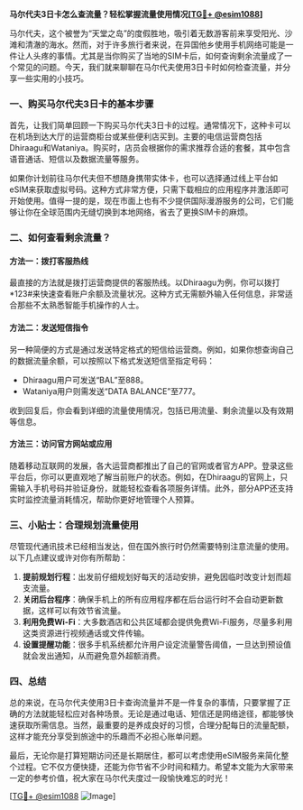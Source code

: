 **马尔代夫3日卡怎么查流量？轻松掌握流量使用情况[[TG💪+ @esim1088](https://t.me/s/esim1088)]**

马尔代夫，这个被誉为“天堂之岛”的度假胜地，吸引着无数游客前来享受阳光、沙滩和清澈的海水。然而，对于许多旅行者来说，在异国他乡使用手机网络可能是一件让人头疼的事情。尤其是当你购买了当地的SIM卡后，如何查询剩余流量成了一个常见的问题。今天，我们就来聊聊在马尔代夫使用3日卡时如何检查流量，并分享一些实用的小技巧。

### 一、购买马尔代夫3日卡的基本步骤

首先，让我们简单回顾一下购买马尔代夫3日卡的过程。通常情况下，这种卡可以在机场到达大厅的运营商柜台或某些便利店买到。主要的电信运营商包括Dhiraagu和Wataniya。购买时，店员会根据你的需求推荐合适的套餐，其中包含语音通话、短信以及数据流量等服务。

如果你计划前往马尔代夫但不想随身携带实体卡，也可以选择通过线上平台如eSIM来获取虚拟号码。这种方式非常方便，只需下载相应的应用程序并激活即可开始使用。值得一提的是，现在市面上也有不少提供国际漫游服务的公司，它们能够让你在全球范围内无缝切换到本地网络，省去了更换SIM卡的麻烦。

### 二、如何查看剩余流量？

#### 方法一：拨打客服热线
最直接的方法就是拨打运营商提供的客服热线。以Dhiraagu为例，你可以拨打*123#来快速查看账户余额及流量状况。这种方式无需额外输入任何信息，非常适合那些不太熟悉智能手机操作的人士。

#### 方法二：发送短信指令
另一种简便的方式是通过发送特定格式的短信给运营商。例如，如果你想查询自己的数据流量余额，可以按照以下格式发送短信至指定号码：
- Dhiraagu用户可发送“BAL”至888。
- Wataniya用户则需发送“DATA BALANCE”至777。

收到回复后，你会看到详细的流量使用情况，包括已用流量、剩余流量以及有效期等信息。

#### 方法三：访问官方网站或应用
随着移动互联网的发展，各大运营商都推出了自己的官网或者官方APP。登录这些平台后，你可以更直观地了解当前账户的状态。例如，在Dhiraagu的官网上，只需输入手机号码并验证身份，就能轻松查看各项服务详情。此外，部分APP还支持实时监控流量消耗情况，帮助你更好地管理个人预算。

### 三、小贴士：合理规划流量使用

尽管现代通讯技术已经相当发达，但在国外旅行时仍然需要特别注意流量的使用。以下几点建议或许对你有所帮助：

1. **提前规划行程**：出发前仔细规划好每天的活动安排，避免因临时改变计划而超支流量。
2. **关闭后台程序**：确保手机上的所有应用程序都在后台运行时不会自动更新数据，这样可以有效节省流量。
3. **利用免费Wi-Fi**：大多数酒店和公共区域都会提供免费Wi-Fi服务，尽量多利用这类资源进行视频通话或文件传输。
4. **设置提醒功能**：很多手机系统都允许用户设定流量警告阈值，一旦达到预设值就会发出通知，从而避免意外超额消费。

### 四、总结

总的来说，在马尔代夫使用3日卡查询流量并不是一件复杂的事情，只要掌握了正确的方法就能轻松应对各种场景。无论是通过电话、短信还是网络途径，都能够快速获取所需信息。当然，最重要的是养成良好的习惯，合理分配每日的流量配额，这样才能充分享受到旅途中的乐趣而不必担心账单问题。

最后，无论你是打算短期访问还是长期居住，都可以考虑使用eSIM服务来简化整个过程。它不仅方便快捷，还能为你节省不少时间和精力。希望本文能为大家带来一定的参考价值，祝大家在马尔代夫度过一段愉快难忘的时光！

[[TG💪+ @esim1088](https://t.me/s/esim1088) ![Image](https://i.postimg.cc/4NQfJmqS/Snipaste-2025-05-13-00-14-12.png)]